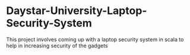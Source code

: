 # Daystar-University-Laptop-Security-System
This project involves coming up with a laptop security system in scala to help in increasing security of the gadgets
